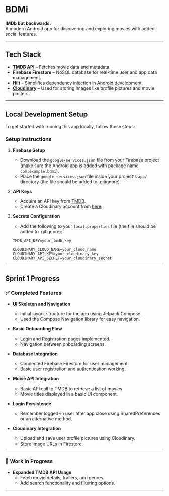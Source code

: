 # BDMi
**IMDb but backwards.**  
A modern Android app for discovering and exploring movies with added social features.

---

## Tech Stack

- **[TMDB API](https://developer.themoviedb.org/docs/getting-started)** – Fetches movie data and metadata.
- **Firebase Firestore** – NoSQL database for real-time user and app data management.
- **Hilt** – Simplifies dependency injection in Android development.
- **[Cloudinary](https://cloudinary.com/)** – Used for storing images like profile pictures and movie posters.

---

## Local Development Setup

To get started with running this app locally, follow these steps:

### Setup Instructions

1. **Firebase Setup**  
   - Download the `google-services.json` file from your Firebase project (make sure the Android app is added with package name `com.example.bdmi`).
   - Place the `google-services.json` file inside your project's `app/` directory (the file should be added to .gitignore).

2. **API Keys**
   - Acquire an API key from [TMDB](https://developer.themoviedb.org/docs/getting-started).
   - Create a Cloudinary account from [here](https://cloudinary.com/console).

3. **Secrets Configuration**
   - Add the following to your `local.properties` file (the file should be added to .gitignore):

   ```properties
   TMDB_API_KEY=your_tmdb_key

   CLOUDINARY_CLOUD_NAME=your_cloud_name
   CLOUDINARY_API_KEY=your_cloudinary_key
   CLOUDINARY_API_SECRET=your_cloudinary_secret
   ```
---
## Sprint 1 Progress

### ✅ Completed Features

- **UI Skeleton and Navigation**
  - Initial layout structure for the app using Jetpack Compose.
  - Used the Compose Navigation library for easy navigation.
  
- **Basic Onboarding Flow**
  - Login and Registration pages implemented.
  - Navigation between onboarding screens.

- **Database Integration**
  - Connected Firebase Firestore for user management.
  - Basic user registration and authentication working.

- **Movie API Integration**
  - Basic API call to TMDB to retrieve a list of movies.
  - Movie titles displayed in a basic UI component.
    
- **Login Persistence**
  - Remember logged-in user after app close using SharedPreferences or an alternative method.

 - **Cloudinary Integration**
   - Upload and save user profile pictures using Cloudinary.
   - Store image URLs in Firestore.
---

### 🔧 Work in Progress
- **Expanded TMDB API Usage**
  - Fetch movie details, trailers, and genres.
  - Add search functionality and filtering options.

---


